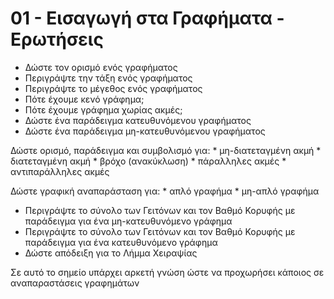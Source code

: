 # 01 - Εισαγωγή στα Γραφήματα - Ερωτήσεις

* Δώστε τον ορισμό ενός γραφήματος
* Περιγράψτε την τάξη ενός γραφήματος
* Περιγράψτε το μέγεθος ενός γραφήματος
* Πότε έχουμε κενό γράφημα;
* Πότε έχουμε γράφημα χωρίας ακμές;
* Δώστε ένα παράδειγμα κατευθυνόμενου γραφήματος
* Δώστε ένα παράδειγμα μη-κατευθυνόμενου γραφήματος

Δώστε ορισμό, παράδειγμα και συμβολισμό για:
    * μη-διατεταγμένη ακμή
    * διατεταγμένη ακμή
    * βρόχο (ανακύκλωση)
    * πάραλληλες ακμές
    * αντιπαράλληλες ακμές

Δώστε γραφική αναπαράσταση για:
    * απλό γραφήμα
    * μη-απλό γραφήμα

* Περιγράψτε το σύνολο των Γειτόνων και τον Βαθμό Κορυφής με παράδειγμα για ένα μη-κατευθυνόμενο γράφημα
* Περιγράψτε το σύνολο των Γειτόνων και τον Βαθμό Κορυφής με παράδειγμα για ένα κατευθυνόμενο γράφημα
* Δώστε απόδειξη για το Λήμμα Χειραψίας

Σε αυτό το σημείο υπάρχει αρκετή γνώση ώστε να προχωρήσει κάποιος σε αναπαραστάσεις γραφημάτων
